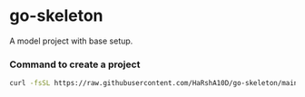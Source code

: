 # go-skeleton

A model project with base setup.

### Command to create a project 
```bash
curl -fsSL https://raw.githubusercontent.com/HaRshA10D/go-skeleton/main/bootstrap.sh | /bin/bash -s hello
```